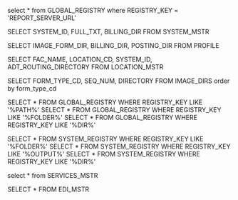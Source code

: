 select * from GLOBAL_REGISTRY where REGISTRY_KEY = 'REPORT_SERVER_URL'

SELECT SYSTEM_ID, FULL_TXT, BILLING_DIR FROM SYSTEM_MSTR

SELECT IMAGE_FORM_DIR, BILLING_DIR, POSTING_DIR FROM PROFILE

SELECT FAC_NAME, LOCATION_CD, SYSTEM_ID, ADT_ROUTING_DIRECTORY FROM LOCATION_MSTR

SELECT FORM_TYPE_CD, SEQ_NUM, DIRECTORY FROM IMAGE_DIRS order by form_type_cd

SELECT * FROM GLOBAL_REGISTRY WHERE REGISTRY_KEY LIKE '%PATH%'
SELECT * FROM GLOBAL_REGISTRY WHERE REGISTRY_KEY LIKE '%FOLDER%'
SELECT * FROM GLOBAL_REGISTRY WHERE REGISTRY_KEY LIKE '%DIR%'

SELECT * FROM SYSTEM_REGISTRY WHERE REGISTRY_KEY LIKE '%FOLDER%'
SELECT * FROM SYSTEM_REGISTRY WHERE REGISTRY_KEY LIKE '%OUTPUT%'
SELECT * FROM SYSTEM_REGISTRY WHERE REGISTRY_KEY LIKE '%DIR%'


select * from SERVICES_MSTR

SELECT * FROM EDI_MSTR
